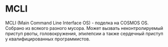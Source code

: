 # MCLI
MCLI (Main Command Line Interface OS) - поделка на COSMOS OS.
Собрано из всякого разного мусора.
Может вызвать неконтролируемый приступ рвоты, головокружения, эпилепсии а также сердечный приступ у квалифицированных программистов.
